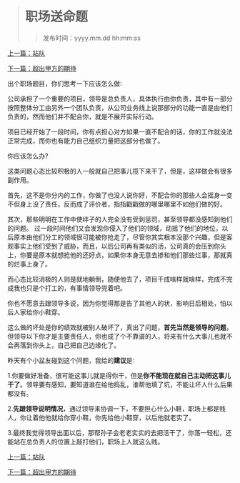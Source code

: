 ># 职场送命题
>
>>发布时间：yyyy.mm.dd hh:mm:ss

[上一篇：站队](https://t.zsxq.com/VZzvFq3)

[下一篇：超出甲方的期待](https://t.zsxq.com/NR7qNZV)

出个职场题目，你们思考一下应该怎么做∶ 

公司承担了一个重要的项目，领导是总负责人，具体执行由你负责，其中有一部分按照整体分工由另外一个团队负责，从公司业务线上说那部分的功能一直是由他们负责的，然而他们并不配合你，就是不展开实际行动。 

项目已经开始了一段时间，你有点担心对方如果一直不配合的话，你的工作就没法正常完成，而你也有能力自己组织力量把这部分也做了。 

你应该怎么办? 

这类问题心态比较积极的人一般就自己把事儿揽下来干了，但是，这样做会有很多副作用。 

首先，这不是你分内的工作，你做了也没人说你好，不配合你的那些人会摇身一变不但身上没了责任，反而成了评价者，指指戳戳做的哪里哪里不如他们做的好。 

其次，那些明明在工作中使绊子的人完全没有受到惩罚，甚至领导都没感知到他们的问题。 过一段时间他们又会发现你侵入了他们的领域，动摇了他们的地位，以后原本由他们分工的领域很可能被你抢走了，尽管你其实根本没那个兴趣，但是客观事实上他们受到了威胁，而且，以后公司再有类似的活，公司真的会压到你头上，你要是原本就想抢他的还好点，如果你本身无意去掺和他们那些烂事，那就真的烂事上身了。 

而心态比较消极的人则是就地躺倒，随便他去了，项目干成啥样就啥样，完成不完成我也只是个打工的，有事情领导兜着吧。 

你也不愿意去跟领导多说，因为你觉得那是告了其他人的状，影响日后相处，怕以后人家给你小鞋穿。 

这么做的坏处是你的绩效就被别人破坏了，真出了问题，**首先当然是领导的问题**，但领导以下你才是主要责任人，你也成了个不靠谱的人，将来有什么大事儿也就不会再落到你头上，自己把自己边缘化了。 

昨天有个小盆友碰到这个问题，我给的**建议**是∶ 

1.你要做好准备，很可能这事儿就是得你干，但是**你不能现在就自己主动把这事儿干了**。领导要有感知，要知道谁在给他捣乱，谁帮他填了坑，不能让坏人什么后果都没有。 

2.**先跟领导说明情况**，通过领导来协调一下，不要担心什么小鞋，职场上都是贱人，你让着他他就给你穿小鞋，你先给他小鞋穿，以后他就老实了。 

3.最终我觉得领导出面以后，那帮孙子会老老实实的去把活干了，你落一轻松，还能站在总负责人的位置上敲打他们，职场上人就这么贱。

[上一篇：站队](https://t.zsxq.com/VZzvFq3)

[下一篇：超出甲方的期待](https://t.zsxq.com/NR7qNZV)


















​     











